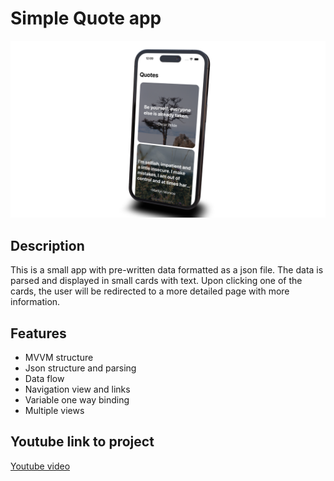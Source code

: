 # Simple Quote app
<div align="center">
<img src="./Images/screen2.png" alt="drawing" width="700"/>
</div>






## Description
This is a small app with pre-written data formatted as a json file. The data is parsed and 
displayed in small cards with text. Upon clicking one of the cards, the user will be redirected to a more 
detailed page with more information.

## Features
* MVVM structure
* Json structure and parsing
* Data flow
* Navigation view and links
* Variable one way binding
* Multiple views

## Youtube link to project
<a href="https://youtube.com/shorts/Xp2YjPVGbas">Youtube video </a>
